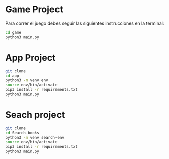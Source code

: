 # Game Project

Para correr el juego debes seguir las siguientes instrucciones en la terminal:

```sh
cd game
python3 main.py
```


# App Project

```sh
git clone
cd app
python3 -m venv env
source env/bin/activate
pip3 install -r requirements.txt
python3 main.py
```
# Seach project

```sh
git clone
cd Search-books
python3 -m venv search-env
source env/bin/activate
pip3 install -r requirements.txt
python3 main.py
```
